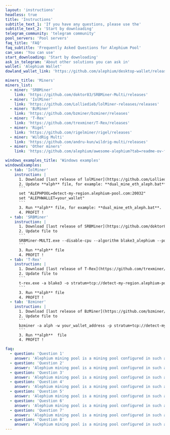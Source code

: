 ```yaml
---
layout: 'instructions'
headless: true
title: 'Instructions'
subtitle_text_1: 'If you have any questions, please use the'
subtitle_text_2: 'Start by downloading'
telegram_community: 'telegram community'
pool_servers: 'Pool servers'
faq_title: 'FAQ'
faq_subtitle: 'Frequently Asked Questions for Alephium Pool'
can_use: 'You can use'
start_downloading: 'Start by downloading'
ask_in_telegram: 'About other solutions you can ask in'
wallet: 'Alephium Wallet'
dowland_wallet_link: 'https://github.com/alephium/desktop-wallet/releases'

miners_title: 'Miners'
miners_list:
  - miner: 'SRBMiner'
    link: 'https://github.com/doktor83/SRBMiner-Multi/releases'
  - miner: 'IolMiner'
    link: 'https://github.com/Lolliedieb/lolMiner-releases/releases'
  - miner: 'BzMiner'
    link: 'https://github.com/bzminer/bzminer/releases'
  - miner: 'T-Rex'
    link: 'https://github.com/trexminer/T-Rex/releases'
  - miner: 'Rigel'
    link: 'https://github.com/rigelminer/rigel/releases'
  - miner: 'WildRig Multi'
    link: 'https://github.com/andru-kun/wildrig-multi/releases'
  - miner: 'Other miners'
    link: 'https://github.com/alephium/awesome-alephium?tab=readme-ov-file#mining-software'

windows_examples_title: 'Windows examples'
windowsExamples:
  - tab: 'IolMiner'
    instruction: |
      1. Download [last release of lolMiner](https://github.com/Lolliedieb/lolMiner-releases/releases) and unzip the files.
      2. Update **alph** file, for example: **dual_mine_eth_aleph.bat**
      ```
      set "ALEPHPOOL=detect-my-region.alephium-pool.com:20032"
      set "ALEPHWALLET=your_wallet"
      ```
      3. Run **alph** file, for example: **dual_mine_eth_aleph.bat**.
      4. PROFIT !
  - tab: 'SRBMiner'
    instruction: |
      1. Download [last release of SRBMiner](https://github.com/doktor83/SRBMiner-Multi/releases) and unzip the files.
      2. Update file to
      ```
      SRBMiner-MULTI.exe --disable-cpu --algorithm blake3_alephium --pool detect-my-region.alephium-pool.com:20032 --wallet your_wallet_address
      ```
      3. Run **alph** file
      4. PROFIT !
  - tab: 'T-Rex'
    instruction: |
      1. Download [last release of T-Rex](https://github.com/trexminer/T-Rex/releases) and unzip the files.
      2. Update file to
      ```
      t-rex.exe -a blake3 -o stratum+tcp://detect-my-region.alephium-pool.com:20032 -u your_wallet_address -p x -w rig0
      ```
      3. Run **alph** file
      4. PROFIT !
  - tab: 'Bzminer'
    instruction: |
      1. Download [last release of BzMiner](https://github.com/bzminer/bzminer/releases) and unzip the files.
      2. Update file to
      ```
      bzminer -a alph -w your_wallet_address -p stratum+tcp://detect-my-region.alephium-pool.com:20032
      ```
      3. Run **alph**  file
      4. PROFIT !

faq:
  - question: 'Question 1'
    answer: 'Alephium mining pool is a mining pool configured in such a way that each miner works independently of the others. The block reward goes to only the miner who found it, others do not get anything. Block search time depends on your hashrate and luck.'
  - question: 'Question 2'
    answer: 'Alephium mining pool is a mining pool configured in such a way that each miner works independently of the others. The block reward goes to only the miner who found it, others do not get anything. Block search time depends on your hashrate and luck.'
  - question: 'Question 3'
    answer: 'Alephium mining pool is a mining pool configured in such a way that each miner works independently of the others. The block reward goes to only the miner who found it, others do not get anything. Block search time depends on your hashrate and luck.'
  - question: 'Question 4'
    answer: 'Alephium mining pool is a mining pool configured in such a way that each miner works independently of the others. The block reward goes to only the miner who found it, others do not get anything. Block search time depends on your hashrate and luck.'
  - question: 'Question 5'
    answer: 'Alephium mining pool is a mining pool configured in such a way that each miner works independently of the others. The block reward goes to only the miner who found it, others do not get anything. Block search time depends on your hashrate and luck.'
  - question: 'Question 6'
    answer: 'Alephium mining pool is a mining pool configured in such a way that each miner works independently of the others. The block reward goes to only the miner who found it, others do not get anything. Block search time depends on your hashrate and luck.'
  - question: 'Question 7'
    answer: 'Alephium mining pool is a mining pool configured in such a way that each miner works independently of the others. The block reward goes to only the miner who found it, others do not get anything. Block search time depends on your hashrate and luck.'
  - question: 'Question 8'
    answer: 'Alephium mining pool is a mining pool configured in such a way that each miner works independently of the others. The block reward goes to only the miner who found it, others do not get anything. Block search time depends on your hashrate and luck.'
---
```

